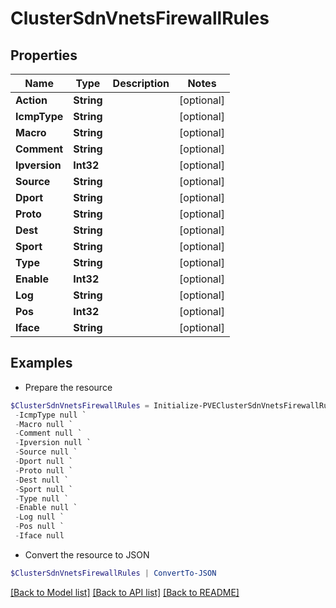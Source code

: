 # ClusterSdnVnetsFirewallRules
## Properties

Name | Type | Description | Notes
------------ | ------------- | ------------- | -------------
**Action** | **String** |  | [optional] 
**IcmpType** | **String** |  | [optional] 
**Macro** | **String** |  | [optional] 
**Comment** | **String** |  | [optional] 
**Ipversion** | **Int32** |  | [optional] 
**Source** | **String** |  | [optional] 
**Dport** | **String** |  | [optional] 
**Proto** | **String** |  | [optional] 
**Dest** | **String** |  | [optional] 
**Sport** | **String** |  | [optional] 
**Type** | **String** |  | [optional] 
**Enable** | **Int32** |  | [optional] 
**Log** | **String** |  | [optional] 
**Pos** | **Int32** |  | [optional] 
**Iface** | **String** |  | [optional] 

## Examples

- Prepare the resource
```powershell
$ClusterSdnVnetsFirewallRules = Initialize-PVEClusterSdnVnetsFirewallRules  -Action null `
 -IcmpType null `
 -Macro null `
 -Comment null `
 -Ipversion null `
 -Source null `
 -Dport null `
 -Proto null `
 -Dest null `
 -Sport null `
 -Type null `
 -Enable null `
 -Log null `
 -Pos null `
 -Iface null
```

- Convert the resource to JSON
```powershell
$ClusterSdnVnetsFirewallRules | ConvertTo-JSON
```

[[Back to Model list]](../README.md#documentation-for-models) [[Back to API list]](../README.md#documentation-for-api-endpoints) [[Back to README]](../README.md)

